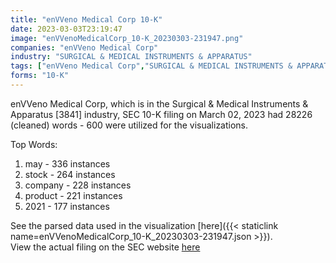 ```yaml
---
title: "enVVeno Medical Corp 10-K"
date: 2023-03-03T23:19:47
image: "enVVenoMedicalCorp_10-K_20230303-231947.png"
companies: "enVVeno Medical Corp"
industry: "SURGICAL & MEDICAL INSTRUMENTS & APPARATUS"
tags: ["enVVeno Medical Corp","SURGICAL & MEDICAL INSTRUMENTS & APPARATUS","03-02-2023","10-K"]
forms: "10-K"
---
```

enVVeno Medical Corp, which is in the Surgical & Medical Instruments & Apparatus [3841] industry, SEC 10-K filing on March 02, 2023 had 28226 (cleaned) words - 600 were utilized for the visualizations.

Top Words:
1. may - 336 instances
2. stock - 264 instances
3. company - 228 instances
4. product - 221 instances
5. 2021 - 177 instances


See the parsed data used in the visualization [here]({{< staticlink name=enVVenoMedicalCorp_10-K_20230303-231947.json >}}).  
View the actual filing on the SEC website [here](https://www.sec.gov/Archives/edgar/data/1661053/0001493152-23-006587.txt)
